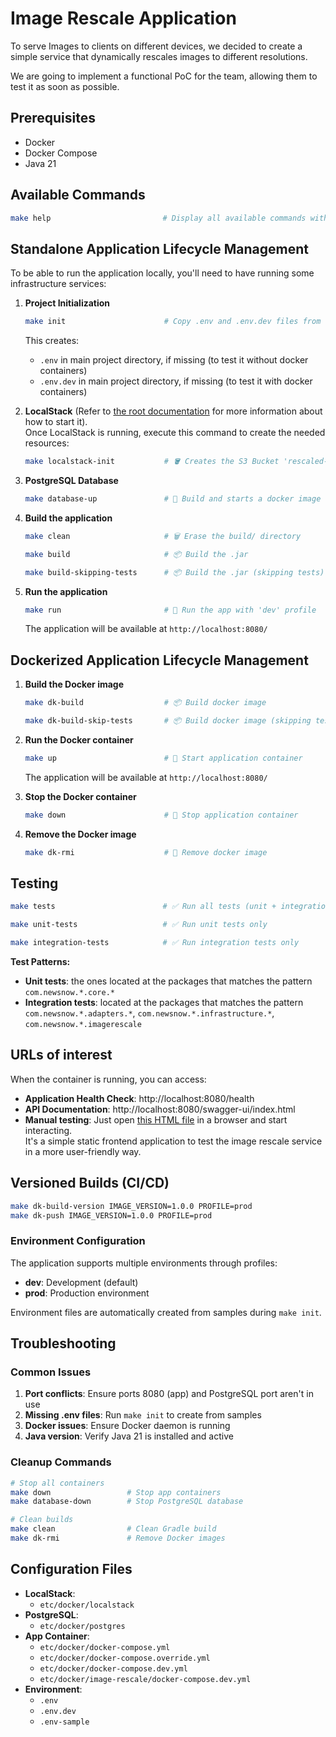 
# Image Rescale Application

To serve Images to clients on different devices, we decided to create a simple service that dynamically rescales images to different resolutions.

We are going to implement a functional PoC for the team, allowing them to test it as soon as possible.


## Prerequisites

- Docker
- Docker Compose
- Java 21

## Available Commands

```bash
make help                         # Display all available commands with descriptions
```

## Standalone Application Lifecycle Management

To be able to run the application locally, you'll need to have running some infrastructure services:

1. **Project Initialization**
   ```bash
   make init                      # Copy .env and .env.dev files from samples if they don't exist
   ```
   This creates:
   - `.env` in main project directory, if missing (to test it without docker containers)
   - `.env.dev` in main project directory, if missing (to test it with docker containers)


2. **LocalStack** (Refer to [the root documentation](../../README.md#aws-localstack-management) for more information about how to start it).<br>
   Once LocalStack is running, execute this command to create the needed resources:
   ```bash
   make localstack-init           # 🪣 Creates the S3 Bucket 'rescaled-images' in LocalStack
   ```

3. **PostgreSQL Database**
   ```bash
   make database-up               # 🐘 Build and starts a docker image with PostgreSQL database
   ```

4. **Build the application**
   ```bash
   make clean                     # 🗑️ Erase the build/ directory
   ```
   ```bash
   make build                     # 📦 Build the .jar
   ```
   ```bash
   make build-skipping-tests      # 📦 Build the .jar (skipping tests)
   ```

5. **Run the application**
   ```bash
   make run                       # 🚀 Run the app with 'dev' profile
   ```
   The application will be available at `http://localhost:8080/`


## Dockerized Application Lifecycle Management

1. **Build the Docker image**
   ```bash
   make dk-build                  # 📦 Build docker image
   ```
   ```bash
   make dk-build-skip-tests       # 📦 Build docker image (skipping tests)
   ```
2. **Run the Docker container**
   ```bash
   make up                        # 🚀 Start application container
   ```
   The application will be available at `http://localhost:8080/`

3. **Stop the Docker container**
   ```bash
   make down                      # 🛑 Stop application container
   ```

4. **Remove the Docker image**
   ```bash
   make dk-rmi                    # 🧹 Remove docker image
   ```




## Testing

```bash
make tests                        # ✅ Run all tests (unit + integration)
```
```bash
make unit-tests                   # ✅ Run unit tests only 
```
```bash
make integration-tests            # ✅ Run integration tests only
```

**Test Patterns:**
- **Unit tests**: the ones located at the packages that matches the pattern `com.newsnow.*.core.*`
- **Integration tests**: located at the packages that matches the pattern `com.newsnow.*.adapters.*`, `com.newsnow.*.infrastructure.*`, `com.newsnow.*.imagerescale`


## URLs of interest

When the container is running, you can access:
- **Application Health Check**: http://localhost:8080/health
- **API Documentation**: http://localhost:8080/swagger-ui/index.html
- **Manual testing**: Just open [this HTML file](./uploader.html) in a browser and start interacting.<br>
  It's a simple static frontend application to test the image rescale service in a more user-friendly way.


## Versioned Builds (CI/CD)
```bash
make dk-build-version IMAGE_VERSION=1.0.0 PROFILE=prod
make dk-push IMAGE_VERSION=1.0.0 PROFILE=prod
```

### Environment Configuration

The application supports multiple environments through profiles:
- **dev**: Development (default)
- **prod**: Production environment

Environment files are automatically created from samples during `make init`.

## Troubleshooting

### Common Issues

1. **Port conflicts**: Ensure ports 8080 (app) and PostgreSQL port aren't in use
2. **Missing .env files**: Run `make init` to create from samples
3. **Docker issues**: Ensure Docker daemon is running
4. **Java version**: Verify Java 21 is installed and active

### Cleanup Commands

```bash
# Stop all containers
make down                 # Stop app containers
make database-down        # Stop PostgreSQL database

# Clean builds
make clean                # Clean Gradle build
make dk-rmi               # Remove Docker images
```

## Configuration Files

- **LocalStack**:
  - `etc/docker/localstack`
- **PostgreSQL**:
  - `etc/docker/postgres`
- **App Container**:
  - `etc/docker/docker-compose.yml`
  - `etc/docker/docker-compose.override.yml`
  - `etc/docker/docker-compose.dev.yml`
  - `etc/docker/image-rescale/docker-compose.dev.yml`
- **Environment**:
  - `.env`
  - `.env.dev`
  - `.env-sample`
